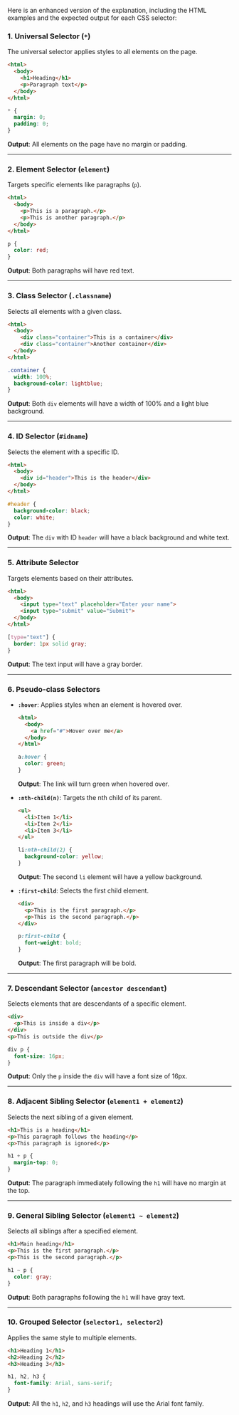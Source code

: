 Here is an enhanced version of the explanation, including the HTML examples and the expected output for each CSS selector:

### 1. **Universal Selector (`*`)**
   The universal selector applies styles to all elements on the page.

   ```html
   <html>
     <body>
       <h1>Heading</h1>
       <p>Paragraph text</p>
     </body>
   </html>
   ```

   ```css
   * {
     margin: 0;
     padding: 0;
   }
   ```

   **Output**: All elements on the page have no margin or padding.

---

### 2. **Element Selector (`element`)**
   Targets specific elements like paragraphs (`p`).

   ```html
   <html>
     <body>
       <p>This is a paragraph.</p>
       <p>This is another paragraph.</p>
     </body>
   </html>
   ```

   ```css
   p {
     color: red;
   }
   ```

   **Output**: Both paragraphs will have red text.

---

### 3. **Class Selector (`.classname`)**
   Selects all elements with a given class.

   ```html
   <html>
     <body>
       <div class="container">This is a container</div>
       <div class="container">Another container</div>
     </body>
   </html>
   ```

   ```css
   .container {
     width: 100%;
     background-color: lightblue;
   }
   ```

   **Output**: Both `div` elements will have a width of 100% and a light blue background.

---

### 4. **ID Selector (`#idname`)**
   Selects the element with a specific ID.

   ```html
   <html>
     <body>
       <div id="header">This is the header</div>
     </body>
   </html>
   ```

   ```css
   #header {
     background-color: black;
     color: white;
   }
   ```

   **Output**: The `div` with ID `header` will have a black background and white text.

---

### 5. **Attribute Selector**
   Targets elements based on their attributes.

   ```html
   <html>
     <body>
       <input type="text" placeholder="Enter your name">
       <input type="submit" value="Submit">
     </body>
   </html>
   ```

   ```css
   [type="text"] {
     border: 1px solid gray;
   }
   ```

   **Output**: The text input will have a gray border.

---

### 6. **Pseudo-class Selectors**

   - **`:hover`**: Applies styles when an element is hovered over.

     ```html
     <html>
       <body>
         <a href="#">Hover over me</a>
       </body>
     </html>
     ```

     ```css
     a:hover {
       color: green;
     }
     ```

     **Output**: The link will turn green when hovered over.

   - **`:nth-child(n)`**: Targets the nth child of its parent.

     ```html
     <ul>
       <li>Item 1</li>
       <li>Item 2</li>
       <li>Item 3</li>
     </ul>
     ```

     ```css
     li:nth-child(2) {
       background-color: yellow;
     }
     ```

     **Output**: The second `li` element will have a yellow background.

   - **`:first-child`**: Selects the first child element.

     ```html
     <div>
       <p>This is the first paragraph.</p>
       <p>This is the second paragraph.</p>
     </div>
     ```

     ```css
     p:first-child {
       font-weight: bold;
     }
     ```

     **Output**: The first paragraph will be bold.

---

### 7. **Descendant Selector (`ancestor descendant`)**
   Selects elements that are descendants of a specific element.

   ```html
   <div>
     <p>This is inside a div</p>
   </div>
   <p>This is outside the div</p>
   ```

   ```css
   div p {
     font-size: 16px;
   }
   ```

   **Output**: Only the `p` inside the `div` will have a font size of 16px.

---

### 8. **Adjacent Sibling Selector (`element1 + element2`)**
   Selects the next sibling of a given element.

   ```html
   <h1>This is a heading</h1>
   <p>This paragraph follows the heading</p>
   <p>This paragraph is ignored</p>
   ```

   ```css
   h1 + p {
     margin-top: 0;
   }
   ```

   **Output**: The paragraph immediately following the `h1` will have no margin at the top.

---

### 9. **General Sibling Selector (`element1 ~ element2`)**
   Selects all siblings after a specified element.

   ```html
   <h1>Main heading</h1>
   <p>This is the first paragraph.</p>
   <p>This is the second paragraph.</p>
   ```

   ```css
   h1 ~ p {
     color: gray;
   }
   ```

   **Output**: Both paragraphs following the `h1` will have gray text.

---

### 10. **Grouped Selector (`selector1, selector2`)**
   Applies the same style to multiple elements.

   ```html
   <h1>Heading 1</h1>
   <h2>Heading 2</h2>
   <h3>Heading 3</h3>
   ```

   ```css
   h1, h2, h3 {
     font-family: Arial, sans-serif;
   }
   ```

   **Output**: All the `h1`, `h2`, and `h3` headings will use the Arial font family.